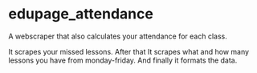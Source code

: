 # edupage_attendance
A webscraper that also calculates your attendance for each class.

It scrapes your missed lessons.
After that It scrapes what and how many lessons you have from monday-friday.
And finally it formats the data.
